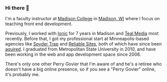 ### Hi there 👋

I'm a faculty instructor at [Madison College](https://madisoncollege.edu) in [Madison, WI](https://www.instagram.com/cityofmadison/?hl=en) where I focus on teaching front end development. 

Previously, I worked with [Ionic](https://ionic.io) for 7 years in Madison and [Teal Media](https://tealmedia.com) most recently. Before that, I got my professional start at Minneapolis-based agencies like [Spyder Trap](https://www.linkedin.com/company/spydertrap/about/) and [Reliable Sites](https://www.linkedin.com/company/reliable-sites/), both of which have since been [aquired](https://tcbmag.com/bright-health-acquires-marketing-agency-spyder-trap/). I graduated from Metropolitan State University in 2010, and have been working in the web and app development space since 2008. 

There's only one other Perry Govier that I'm aware of and he's a retiree who doesn't have a big online presence, so if you see a "Perry Govier" online, it's probably me. 
